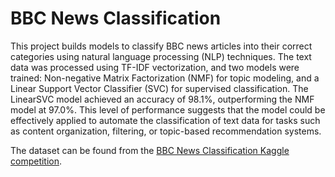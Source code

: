 # BBC News Classification

This project builds models to classify BBC news articles into their correct categories using natural language processing (NLP) techniques. The text data was processed using TF-IDF vectorization, and two models were trained: Non-negative Matrix Factorization (NMF) for topic modeling, and a Linear Support Vector Classifier (SVC) for supervised classification. The LinearSVC model achieved an accuracy of 98.1%, outperforming the NMF model at 97.0%. This level of performance suggests that the model could be effectively applied to automate the classification of text data for tasks such as content organization, filtering, or topic-based recommendation systems.

The dataset can be found from the [BBC News Classification Kaggle competition](https://kaggle.com/competitions/learn-ai-bbc).
